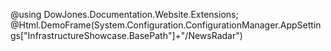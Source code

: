 ﻿@using DowJones.Documentation.Website.Extensions;
@Html.DemoFrame(System.Configuration.ConfigurationManager.AppSettings["InfrastructureShowcase.BasePath"]+"/NewsRadar")